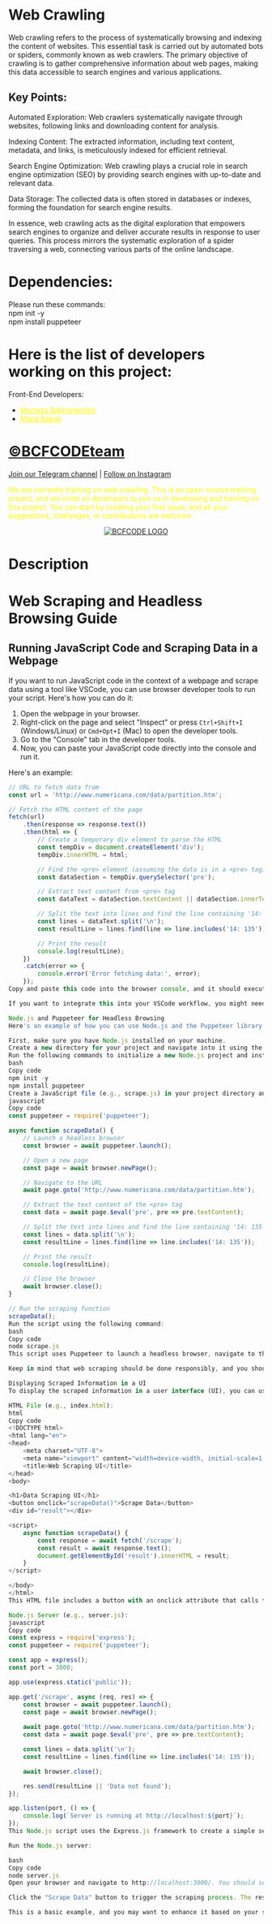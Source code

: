 # Web Crawling
Web crawling refers to the process of systematically browsing and indexing the content of websites. This essential task is carried out by automated bots or spiders, commonly known as web crawlers. The primary objective of crawling is to gather comprehensive information about web pages, making this data accessible to search engines and various applications.

## Key Points:
Automated Exploration: Web crawlers systematically navigate through websites, following links and downloading content for analysis.

Indexing Content: The extracted information, including text content, metadata, and links, is meticulously indexed for efficient retrieval.

Search Engine Optimization: Web crawling plays a crucial role in search engine optimization (SEO) by providing search engines with up-to-date and relevant data.

Data Storage: The collected data is often stored in databases or indexes, forming the foundation for search engine results.

In essence, web crawling acts as the digital exploration that empowers search engines to organize and deliver accurate results in response to user queries. This process mirrors the systematic exploration of a spider traversing a web, connecting various parts of the online landscape.


# Dependencies: 
Please run these commands:<br> 
npm init -y<br>
npm install puppeteer<br>

# Here is the list of developers working on this project:

Front-End Developers:
- <a href="https://www.linkedin.com/in/morteza-bakhshandeh-813598260/" style="color: yellow;">Morteza Bakhshandeh</a>
- <a href="https://www.linkedin.com/in/majid-babak-aab039156/" style="color: yellow;">Majid Babak</a>

# [©BCFCODEteam](https://github.com/BCFCODE)
[Join our Telegram channel](https://t.me/BCFCODE) | [Follow on Instagram](https://www.instagram.com/bcfcodeteam/?igshid=MzRlODBiNWFlZA%3D%3D)

<span style="color: yellow;">We are currently training on web crawling. This is an open-source training project, and we invite all developers to join us in developing and training on this project. You can start by creating your first issue, and all your suggestions, challenges, or contributions are welcome.</span>

<p align="center">
  <a href="https://github.com/BCFCODEteam">
    <img src="assets/BCFCODE-LOGO.png" alt="BCFCODE LOGO">
  </a>
</p>



# Description
# Web Scraping and Headless Browsing Guide

## Running JavaScript Code and Scraping Data in a Webpage

If you want to run JavaScript code in the context of a webpage and scrape data using a tool like VSCode, you can use browser developer tools to run your script. Here's how you can do it:

1. Open the webpage in your browser.
2. Right-click on the page and select "Inspect" or press `Ctrl+Shift+I` (Windows/Linux) or `Cmd+Opt+I` (Mac) to open the developer tools.
3. Go to the "Console" tab in the developer tools.
4. Now, you can paste your JavaScript code directly into the console and run it.

Here's an example:

```javascript
// URL to fetch data from
const url = 'http://www.numericana.com/data/partition.htm';

// Fetch the HTML content of the page
fetch(url)
    .then(response => response.text())
    .then(html => {
        // Create a temporary div element to parse the HTML
        const tempDiv = document.createElement('div');
        tempDiv.innerHTML = html;

        // Find the <pre> element (assuming the data is in a <pre> tag)
        const dataSection = tempDiv.querySelector('pre');

        // Extract text content from <pre> tag
        const dataText = dataSection.textContent || dataSection.innerText;

        // Split the text into lines and find the line containing '14: 135'
        const lines = dataText.split('\n');
        const resultLine = lines.find(line => line.includes('14: 135'));

        // Print the result
        console.log(resultLine);
    })
    .catch(error => {
        console.error('Error fetching data:', error);
    });
Copy and paste this code into the browser console, and it should execute the scraping script.

If you want to integrate this into your VSCode workflow, you might need to consider using a server-side approach with a tool like Node.js and the Puppeteer library for headless browsing. This allows you to run a headless browser in the background and programmatically interact with web pages. However, keep in mind that web scraping should always be done responsibly and in accordance with the website's terms of service.

Node.js and Puppeteer for Headless Browsing
Here's an example of how you can use Node.js and the Puppeteer library for headless browsing to scrape data:

First, make sure you have Node.js installed on your machine.
Create a new directory for your project and navigate into it using the terminal.
Run the following commands to initialize a new Node.js project and install the necessary dependencies (Puppeteer):
bash
Copy code
npm init -y
npm install puppeteer
Create a JavaScript file (e.g., scrape.js) in your project directory and add the following code:
javascript
Copy code
const puppeteer = require('puppeteer');

async function scrapeData() {
    // Launch a headless browser
    const browser = await puppeteer.launch();

    // Open a new page
    const page = await browser.newPage();

    // Navigate to the URL
    await page.goto('http://www.numericana.com/data/partition.htm');

    // Extract the text content of the <pre> tag
    const data = await page.$eval('pre', pre => pre.textContent);

    // Split the text into lines and find the line containing '14: 135'
    const lines = data.split('\n');
    const resultLine = lines.find(line => line.includes('14: 135'));

    // Print the result
    console.log(resultLine);

    // Close the browser
    await browser.close();
}

// Run the scraping function
scrapeData();
Run the script using the following command:
bash
Copy code
node scrape.js
This script uses Puppeteer to launch a headless browser, navigate to the specified URL, extract the text content of the <pre> tag, and find the line containing '14: 135'. Make sure to adjust the selector and logic according to the structure of the HTML on the webpage you are working with.

Keep in mind that web scraping should be done responsibly, and you should comply with the website's terms of service. Additionally, web scraping can put a load on the server, so consider adding delays between requests to avoid overloading the server.

Displaying Scraped Information in a UI
To display the scraped information in a user interface (UI), you can use a web framework along with HTML, CSS, and JavaScript. In this example, I'll guide you on how to create a simple HTML page with a button to trigger the scraping process and display the result.

HTML File (e.g., index.html):
html
Copy code
<!DOCTYPE html>
<html lang="en">
<head>
    <meta charset="UTF-8">
    <meta name="viewport" content="width=device-width, initial-scale=1.0">
    <title>Web Scraping UI</title>
</head>
<body>

<h1>Data Scraping UI</h1>
<button onclick="scrapeData()">Scrape Data</button>
<div id="result"></div>

<script>
    async function scrapeData() {
        const response = await fetch('/scrape');
        const result = await response.text();
        document.getElementById('result').innerHTML = result;
    }
</script>

</body>
</html>
This HTML file includes a button with an onclick attribute that calls the scrapeData function when clicked. The result of the scraping will be displayed in a <div> with the id "result."

Node.js Server (e.g., server.js):
javascript
Copy code
const express = require('express');
const puppeteer = require('puppeteer');

const app = express();
const port = 3000;

app.use(express.static('public'));

app.get('/scrape', async (req, res) => {
    const browser = await puppeteer.launch();
    const page = await browser.newPage();
    
    await page.goto('http://www.numericana.com/data/partition.htm');
    const data = await page.$eval('pre', pre => pre.textContent);

    const lines = data.split('\n');
    const resultLine = lines.find(line => line.includes('14: 135'));

    await browser.close();

    res.send(resultLine || 'Data not found');
});

app.listen(port, () => {
    console.log(`Server is running at http://localhost:${port}`);
});
This Node.js script uses the Express.js framework to create a simple server. It includes a single route /scrape, which performs the scraping using Puppeteer and sends back the result.

Run the Node.js server:

bash
Copy code
node server.js
Open your browser and navigate to http://localhost:3000/. You should see your HTML page.

Click the "Scrape Data" button to trigger the scraping process. The result will be displayed on the page.

This is a basic example, and you may want to enhance it based on your specific requirements. Additionally, make sure to handle errors and consider implementing more sophisticated error handling and loading indicators for a better user experience.